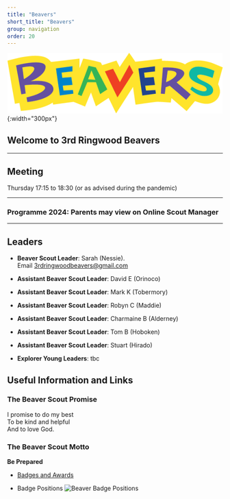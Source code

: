 ```yaml
---
title: "Beavers"
short_title: "Beavers"
group: navigation
order: 20
---
```


![](/assets/img/scouts/Beaver_RGB_multi.png){:width="300px"}

## Welcome to 3rd Ringwood Beavers

---

## Meeting

Thursday 17:15 to 18:30 (or as advised during the pandemic)

---

### Programme 2024: Parents may view on Online Scout Manager

---

## Leaders

- **Beaver Scout Leader**: Sarah (Nessie). Email <3rdringwoodbeavers@gmail.com>

* **Assistant Beaver Scout Leader**: David E (Orinoco)

* **Assistant Beaver Scout Leader**: Mark K (Tobermory)

* **Assistant Beaver Scout Leader**: Robyn C (Maddie)

* **Assistant Beaver Scout Leader**: Charmaine B (Alderney)

* **Assistant Beaver Scout Leader**: Tom B (Hoboken)

* **Assistant Beaver Scout Leader**: Stuart (Hirado)

* **Explorer Young Leaders**: tbc

## Useful Information and Links

### The Beaver Scout Promise

I promise to do my best  
 To be kind and helpful  
 And to love God.

### The Beaver Scout Motto

**Be Prepared**

- [Badges and Awards](http://scouts.org.uk/supportresources/search?cat=11,18 "Beaver Badges")

- Badge Positions
  ![Beaver Badge Positions](https://cms.scouts.org.uk/media/15129/2-beaver_uniform-diagrams_sept2021_portrait.png)
